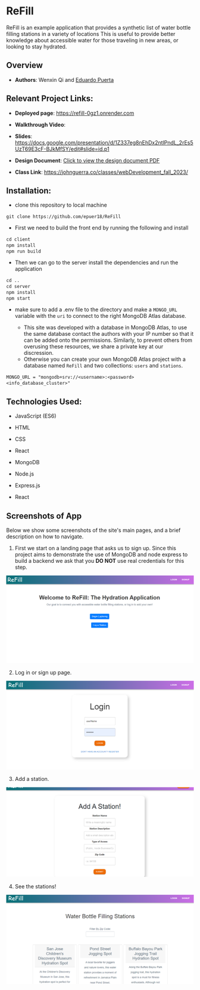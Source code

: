 # ReFill

ReFill is an example application that provides a synthetic list of water bottle filling stations in a variety of locations This is useful to provide better knowledge about accessible water for those traveling in new areas, or looking to stay hydrated.

## Overview

- **Authors**: Wenxin Qi and [Eduardo Puerta](epuer18.github.io/personalWebPage)

## Relevant Project Links:

- **Deployed page**: https://refill-0gz1.onrender.com

- **Walkthrough Video**:

- **Slides**: https://docs.google.com/presentation/d/1Z337eg8nEhDx2ntlPndL_2rEs5UzT69E3cF-BJkMfSY/edit#slide=id.p1

- **Design Document**: [Click to view the design document PDF](designDoc/CS5610_Project3.pdf)

- **Class Link**: https://johnguerra.co/classes/webDevelopment_fall_2023/

## Installation:

- clone this repository to local machine

```
git clone https://github.com/epuer18/ReFill
```

- First we need to build the front end by running the following and install

```
cd client
npm install
npm run build
```

- Then we can go to the server install the dependencies and run the application

```
cd ..
cd server
npm install
npm start
```

- make sure to add a .env file to the directory and make a `MONGO_URL` variable with the `uri` to connect to the right MongoDB Atlas database.

  - This site was developed with a database in MongoDB Atlas, to use the same database contact the authors with your IP number so that it can be added onto the permissions. Similarly, to prevent others from overusing these resources, we share a private key at our discression.
  - Otherwise you can create your own MongoDB Atlas project with a database named `ReFill` and two collections: `users` and `stations`.

```
MONGO_URL = "mongodb+srv://<username>:<password><info_database_cluster>"
```

## Technologies Used:

- JavaScript (ES6)
- HTML
- CSS
- React

- MongoDB
- Node.js
- Express.js
- React

## Screenshots of App

Below we show some screenshots of the site's main pages, and a brief description on how to navigate.

1. First we start on a landing page that asks us to sign up. Since this project aims to demonstrate the use of MongoDB and node express to build a backend we ask that you **DO NOT** use real credentials for this step.

![Screenshot of Landing page](/designDocs/screenshot_home.png)

2. Log in or sign up page.

![Screenshot of Landing page](/designDocs/screenshot_login.png)

3. Add a station.

![Screenshot of Landing page](/designDocs/screenshot_addstations.png)

4. See the stations!

![Screenshot of services to be booked](/designDocs/screenshot_stations.png)
